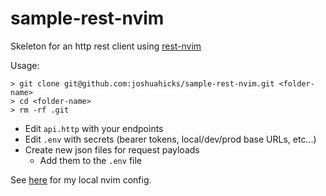 # sample-rest-nvim

Skeleton for an http rest client using [rest-nvim](https://github.com/rest-nvim/rest.nvim)

Usage:
```
> git clone git@github.com:joshuahicks/sample-rest-nvim.git <folder-name>
> cd <folder-name>
> rm -rf .git

```

- Edit `api.http` with your endpoints
- Edit `.env` with secrets (bearer tokens, local/dev/prod base URLs, etc...)
- Create new json files for request payloads
  - Add them to the `.env` file

See [here](https://github.com/joshuahicks/.dotfiles/tree/main/.config/nvim) for my local nvim config.

